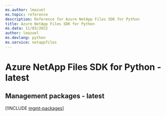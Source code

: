 ```yaml
---
ms.author: lmazuel
ms.topic: reference
description: Reference for Azure NetApp Files SDK for Python
title: Azure NetApp Files SDK for Python
ms.data: 11/03/2022
author: lmazuel
ms.devlang: python
ms.service: netappfiles
---
```

# Azure NetApp Files SDK for Python - latest

## Management packages - latest
[!INCLUDE [mgmt-packages](netapp-files-mgmt-index.md)]